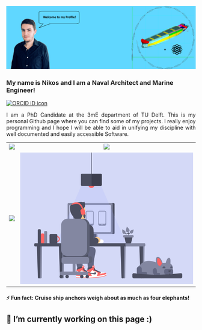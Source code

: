 <!--
**Jakendarth/Jakendarth** is a ✨ _special_ ✨ repository because its `README.md` (this file) appears on your GitHub profile.

Here are some ideas to get you started:

- 🔭 I’m currently working on ...
- 🌱 I’m currently learning ...
- 👯 I’m looking to collaborate on ...
- 🤔 I’m looking for help with ...
- 💬 Ask me about ...
- 📫 How to reach me: ...
- 😄 Pronouns: ...

-->
![I am a Naval Architect and Marine Engineer ](https://github.com/Jakendarth/Jakendarth/blob/main/gitbanner.png)


### My name is Nikos and I am a Naval Architect and Marine Engineer! 
<a itemprop="sameAs" content="https://orcid.org/0000-0001-9518-9114" href="https://orcid.org/0000-0001-9518-9114" target="orcid.widget" rel="me noopener noreferrer" style="vertical-align:top;"><img src="https://orcid.org/sites/default/files/images/orcid_16x16.png" style="width:1em;margin-right:.5em;" alt="ORCID iD icon"></a>
<p style="text-align:justify;text-justify: inter-word;">
I am a PhD Candidate at the 3mE department of TU Delft. This is my personal Github page where you can find some of my projects. I really enjoy programming and I hope I will be able to aid in unifying my discipline with well documented and easily accessible Software.
</p> 
    

<table class="no-border" cellspacing="0" cellpadding="0" style="border:none">
  <tr>
    <td align="center"> <img src='https://github-readme-stats.vercel.app/api?username=Jakendarth&show_icons=true'></td>
    <td align="center"> <img src='https://github-readme-stats.vercel.app/api/top-langs/?username=Jakendarth'> </td>
  </tr>
  <tr>
    <td align="center"> <img src='https://github-readme-streak-stats.herokuapp.com/?user=Jakendarth'> </td>
    <td align="center"> <img src='https://github.com/Jakendarth/Jakendarth/blob/main/002.gif' alt='work' height='350'> </td>
  </tr>
</table>


 #### ⚡ Fun fact: Cruise ship anchors weigh about as much as four elephants!


## 🔭 I’m currently working on this page :)




